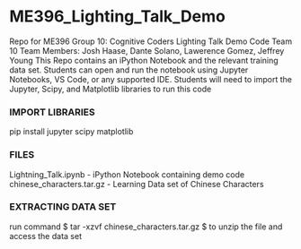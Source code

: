 # ME396_Lighting_Talk_Demo
Repo for ME396 Group 10: Cognitive Coders Lighting Talk Demo Code 
Team 10 Team Members: Josh Haase, Dante Solano, Lawerence Gomez, Jeffrey Young
This Repo contains an iPython Notebook and the relevant training data set. Students 
can open and run the notebook using Jupyter Notebooks, VS Code, or any supported IDE. 
Students will need to import the Jupyter, Scipy, and Matplotlib libraries to run this code 

### IMPORT LIBRARIES ###
pip install jupyter scipy matplotlib

### FILES ### 
Lightning_Talk.ipynb - iPython Notebook containing demo code 
chinese_characters.tar.gz - Learning Data set of Chinese Characters

### EXTRACTING DATA SET ### 
run command $ tar -xzvf chinese_characters.tar.gz $ to unzip the file and access the data set 